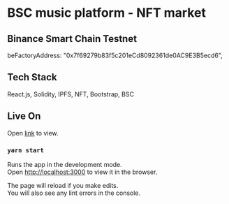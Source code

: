 # BSC music platform - NFT market

## Binance Smart Chain Testnet

beFactoryAddress: "0x7f69279b83f5c201eCd8092361de0AC9E3B5ecd6",

## Tech Stack

React.js, Solidity, IPFS, NFT, Bootstrap, BSC

## Live On

Open [link](https://be-nft.neun.workers.dev/#/) to view.

### `yarn start`

Runs the app in the development mode.\
Open [http://localhost:3000](http://localhost:3000) to view it in the browser.

The page will reload if you make edits.\
You will also see any lint errors in the console.
